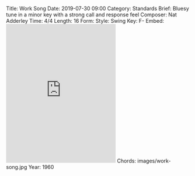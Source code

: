 Title: Work Song
Date: 2019-07-30 09:00
Category: Standards
Brief: Bluesy tune in a minor key with a strong call and response feel
Composer: Nat Adderley
Time: 4/4
Length: 16
Form:
Style: Swing
Key: F-
Embed: <iframe src="https://open.spotify.com/embed/user/thatdavidmiller/playlist/2GWaqA7FzgHIvppN6koqgP" width="300" height="380" frameborder="0" allowtransparency="true" allow="encrypted-media"></iframe>
Chords: images/work-song.jpg
Year: 1960
